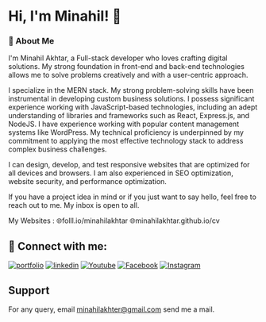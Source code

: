 
# Hi, I'm Minahil! 👋

### 🚀 About Me


I'm Minahil Akhtar, a Full-stack developer who loves crafting digital solutions. My strong foundation in front-end and back-end technologies allows me to solve problems creatively and with a user-centric approach.

I specialize in the MERN stack. My strong problem-solving skills have been instrumental in developing custom business solutions. I possess significant experience working with JavaScript-based technologies, including an adept understanding of libraries and frameworks such as React, Express.js, and NodeJS. I have experience working with popular content management systems like WordPress. My technical proficiency is underpinned by my commitment to applying the most effective technology stack to address complex business challenges.

I can design, develop, and test responsive websites that are optimized for all devices and browsers. I am also experienced in SEO optimization, website security, and performance optimization.

If you have a project idea in mind or if you just want to say hello, feel free to reach out to me. My inbox is open to all.

My Websites :
🌐folll.io/minahilakhtar
🌐minahilakhtar.github.io/cv

## 🔗 Connect with me:

[![portfolio](https://img.shields.io/badge/website-000000?style=for-the-badge&logo=About.me&logoColor=white)](https://minahilakhtar.github.io/cv)
[![linkedin](https://img.shields.io/badge/linkedin-0A66C2?style=for-the-badge&logo=linkedin&logoColor=white)](https://www.linkedin.com/in/minahil-akhtar/)
[![Youtube](https://img.shields.io/badge/YouTube-FF0000?style=for-the-badge&logo=youtube&logoColor=white)](https://www.youtube.com/@minahilakhtar9)
[![Facebook](https://img.shields.io/badge/Facebook-1877F2?style=for-the-badge&logo=facebook&logoColor=white)](https://www.facebook.com/minahilakhtar2235/) 
[![Instagram](https://img.shields.io/badge/Instagram-E4405F?style=for-the-badge&logo=instagram&logoColor=white)](https://www.instagram.com/minahilakhtar2235/)


## Support

For any query, email minahilakhter@gmail.com send me a mail.


<!--
**minahilakhtar/minahilakhtar** is a ✨ _special_ ✨ repository because its `README.md` (this file) appears on your GitHub profile.

Here are some ideas to get you started:

- 🔭 I’m currently working on Chingu
- 🌱 I’m currently learning ...
- 👯 I’m looking to collaborate on ...
- 🤔 I’m looking for help with ...
- 💬 Ask me about ...
- 📫 How to reach me: ...
- 😄 Pronouns: ...
- ⚡ Fun fact: ...
-->
